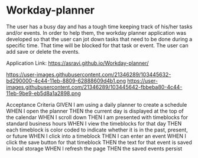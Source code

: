 # Workday-planner 
The user has a busy day and has a tough time keeping track of his/her tasks and/or events. In order to help them, the workday planner application was developed so that the user can jot down tasks that 
need to be done during a specific time. That time will be blocked for that task or event. The user can add save or delete the events.

Application Link: https://asravi.github.io/Workday-planner/

https://user-images.githubusercontent.com/21346289/103445632-bd290000-4c44-11eb-8809-62888609d4b1.png
https://user-images.githubusercontent.com/21346289/103445642-fbbeba80-4c44-11eb-9be9-eb5d8a1a2898.png



Acceptance Criteria
GIVEN I am using a daily planner to create a schedule
WHEN I open the planner
THEN the current day is displayed at the top of the calendar
WHEN I scroll down
THEN I am presented with timeblocks for standard business hours
WHEN I view the timeblocks for that day
THEN each timeblock is color coded to indicate whether it is in the past, present, or future
WHEN I click into a timeblock
THEN I can enter an event
WHEN I click the save button for that timeblock
THEN the text for that event is saved in local storage
WHEN I refresh the page
THEN the saved events persist
